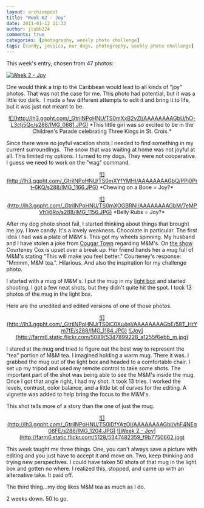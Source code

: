 ```yaml
---
layout: archivepost
title: "Week 02 - Joy"
date: 2011-01-12 11:33
author: jlubb224
comments: true
categories: [photography, weekly photo challenge]
tags: [candy, jessica, our dogs, photography, weekly photo challenge]
---
```

This week's entry, chosen from 47 photos:

<a title="Week 2 - Joy by Mrs. Rev!, on Flickr" href="http://www.flickr.com/photos/mrs_rev/5347482359/">![Week 2 - Joy](http://farm6.static.flickr.com/5128/5347482359_f9b7750662_z.jpg)</a>

One would think a trip to the Caribbean would lead to all kinds of "joy" photos.  That was not the case for me.  This photo had potential, but it was a little too dark.  I made a few different attempts to edit it and bring it to life, but it was just not meant to be.
<p align="center">
<a href="http://picasaweb.google.com/lh/photo/ZyQ5HtLL3D1wRuSyTr4JWXrfGkvH0RjaEeSCt43kCf8?feat=embedwebsite">![](http://lh3.ggpht.com/_GtrilNPoHNU/TS0mXxB2vZI/AAAAAAAAGbU/hO-L3ctj5Qc/s288/IMG_0881.JPG)</a>
*This little girl was so excited to be in the Children's Parade
celebrating Three Kings in St. Croix.*



Since there were no joyful vacation shots I needed to find something in my current surroundings.  The snow that was waiting at home was not joyful at all.  This limited my options.  I turned to my dogs.  They were not cooperative.  I guess we need to work on the "wag" command.

<p align="center">
<a href="http://picasaweb.google.com/lh/photo/jOstecpY2ML9Ny2cEQVtMHrfGkvH0RjaEeSCt43kCf8?feat=embedwebsite">![](http://lh3.ggpht.com/_GtrilNPoHNU/TS0mXYfYMHI/AAAAAAAAGbQ/PPj0Prt-6KQ/s288/IMG_1166.JPG)</a>
*Chewing on a Bone = Joy?*



<p align="center">
<a href="http://picasaweb.google.com/lh/photo/pEy9V3FfbKImD71gQBwbr3rfGkvH0RjaEeSCt43kCf8?feat=embedwebsite">![](http://lh3.ggpht.com/_GtrilNPoHNU/TS0mXOGBRNI/AAAAAAAAGbM/7eMPVh1i6Ro/s288/IMG_1156.JPG)</a>
*Belly Rubs = Joy?*



After my dog photo shoot fail, I started thinking about things that brought me joy.  I love candy.  It's a lovely weakness.  Chocolate in particular.  The first idea I had was a plate of M&amp;M's.  This got my wheels spinning.  My husband and I have stolen a joke from [Cougar Town](http://www.imdb.com/title/tt1441109/) regarding M&amp;M's.  On [the show](http://www.youtube.com/watch?v=BKvVl0VeWvc) Courteney Cox is upset over a break up.  Her friend hands her a mug full of M&amp;M's stating "This will make you feel better."  Courteney's response: "Mmmm, M&amp;M tea.".  Hilarious.  And also the inspiration for my challenge photo.

I started with a mug of M&amp;M's.  I put the mug in my [light box](http://www.flickr.com/photos/mrs_rev/3939065001/in/set-72157622421400266/) and started shooting.  I got a few neat shots, but they didn't quite hit the spot.  I took 13 photos of the mug in the light box.

Here are the unedited and edited versions of one of those photos.

<p align="center">
<a href="http://picasaweb.google.com/lh/photo/H3kv14LRYGyib2RRg-tAxHrfGkvH0RjaEeSCt43kCf8?feat=embedwebsite">![](http://lh3.ggpht.com/_GtrilNPoHNU/TS0iC0Xu4eI/AAAAAAAAGbE/58T_HrYm7fE/s288/IMG_1184.JPG)</a> <a title="Joy by Mrs. Rev!, on Flickr" href="http://www.flickr.com/photos/mrs_rev/5347899228/">![Joy](http://farm6.static.flickr.com/5089/5347899228_a1255f6ebb_m.jpg)</a>



I stared at the mug and tried to figure out the best way to represent the "tea" portion of M&amp;M tea.  I imagined holding a warm mug. There it was.  I grabbed the mug out of the light box and headed to a comfortable chair.  I set up my tripod and used my remote control to take some shots.  The important part of the shot was being able to see the M&amp;M's inside the mug.  Once I got that angle right, I had my shot.  It took 13 tries.  I worked the levels, contrast, color balance, and a little bit of curves for the editing.  A vignette was added to help bring the focus to the M&amp;M's.

This shot tells more of a story than the one of just the mug.

<p align="center">
<a href="http://picasaweb.google.com/lh/photo/mcCoKxOLgFugDLsapWCJW3rfGkvH0RjaEeSCt43kCf8?feat=embedwebsite">![](http://lh3.ggpht.com/_GtrilNPoHNU/TS0iDfYAzOI/AAAAAAAAGbI/vhF4NEg08FE/s288/IMG_1204.JPG)</a> <a title="Week 2 - Joy by Mrs. Rev!, on Flickr" href="http://www.flickr.com/photos/mrs_rev/5347482359/">![Week 2 - Joy](http://farm6.static.flickr.com/5128/5347482359_f9b7750662.jpg)</a>


This week taught me three things.  One, you can't always save a picture with editing and you just have to accept it and move on.  Two, keep thinking and trying new perspectives.  I could have taken 50 shots of that mug in the light box and gotten no where.  I realized this, stopped, and came up with an alternative take.  It paid off.

The third thing...my dog likes M&amp;M tea as much as I do.

2 weeks down. 50 to go.
